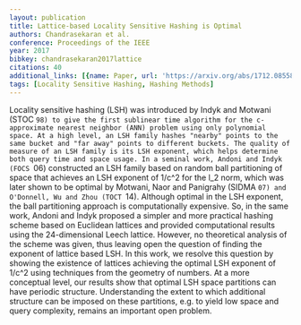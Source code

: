 ```yaml
---
layout: publication
title: Lattice-based Locality Sensitive Hashing is Optimal
authors: Chandrasekaran et al.
conference: Proceedings of the IEEE
year: 2017
bibkey: chandrasekaran2017lattice
citations: 40
additional_links: [{name: Paper, url: 'https://arxiv.org/abs/1712.08558'}]
tags: [Locality Sensitive Hashing, Hashing Methods]
---
```

Locality sensitive hashing (LSH) was introduced by Indyk and Motwani (STOC
`98) to give the first sublinear time algorithm for the c-approximate nearest
neighbor (ANN) problem using only polynomial space. At a high level, an LSH
family hashes "nearby" points to the same bucket and "far away" points to
different buckets. The quality of measure of an LSH family is its LSH exponent,
which helps determine both query time and space usage.
  In a seminal work, Andoni and Indyk (FOCS `06) constructed an LSH family
based on random ball partitioning of space that achieves an LSH exponent of
1/c^2 for the l_2 norm, which was later shown to be optimal by Motwani, Naor
and Panigrahy (SIDMA `07) and O'Donnell, Wu and Zhou (TOCT `14). Although
optimal in the LSH exponent, the ball partitioning approach is computationally
expensive. So, in the same work, Andoni and Indyk proposed a simpler and more
practical hashing scheme based on Euclidean lattices and provided computational
results using the 24-dimensional Leech lattice. However, no theoretical
analysis of the scheme was given, thus leaving open the question of finding the
exponent of lattice based LSH.
  In this work, we resolve this question by showing the existence of lattices
achieving the optimal LSH exponent of 1/c^2 using techniques from the geometry
of numbers. At a more conceptual level, our results show that optimal LSH space
partitions can have periodic structure. Understanding the extent to which
additional structure can be imposed on these partitions, e.g. to yield low
space and query complexity, remains an important open problem.